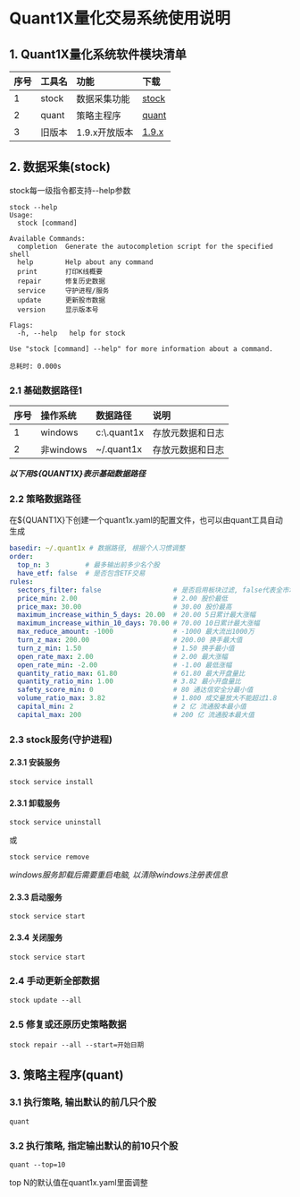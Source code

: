 Quant1X量化交易系统使用说明
===


## 1. Quant1X量化系统软件模块清单

| 序号 | 工具名                | 功能      | 下载                     |
|:---|:-------------------|:--------|:-----------------------|
| 1  | stock          | 数据采集功能  | [stock](download.html) |
| 2  | quant              | 策略主程序 | [quant](download.html)     |
| 3  | 旧版本 | 1.9.x开放版本 | [1.9.x](v1.9.html)     |

## 2. 数据采集(stock)

stock每一级指令都支持--help参数
```shell
stock --help
Usage:
  stock [command]

Available Commands:
  completion  Generate the autocompletion script for the specified shell
  help        Help about any command
  print       打印K线概要
  repair      修复历史数据
  service     守护进程/服务
  update      更新股市数据
  version     显示版本号

Flags:
  -h, --help   help for stock

Use "stock [command] --help" for more information about a command.

总耗时: 0.000s
```

### 2.1 基础数据路径1

| 序号 | 操作系统     |  数据路径     | 说明 |
|:---|:---------|:-------------|:---------|
| 1  | windows  | c:\\.quant1x | 存放元数据和日志 |
| 2  | 非windows | ~/.quant1x   | 存放元数据和日志 |

***以下用${QUANT1X}表示基础数据路径***

### 2.2 策略数据路径
在${QUANT1X}下创建一个quant1x.yaml的配置文件，也可以由quant工具自动生成
```yaml
basedir: ~/.quant1x # 数据路径, 根据个人习惯调整
order:
  top_n: 3         # 最多输出前多少名个股
  have_etf: false  # 是否包含ETF交易
rules:
  sectors_filter: false                  # 是否启用板块过滤, false代表全市场扫描
  price_min: 2.00                        # 2.00 股价最低
  price_max: 30.00                       # 30.00 股价最高
  maximum_increase_within_5_days: 20.00  # 20.00 5日累计最大涨幅
  maximum_increase_within_10_days: 70.00 # 70.00 10日累计最大涨幅
  max_reduce_amount: -1000               # -1000 最大流出1000万
  turn_z_max: 200.00                     # 200.00 换手最大值
  turn_z_min: 1.50                       # 1.50 换手最小值
  open_rate_max: 2.00                    # 2.00 最大涨幅
  open_rate_min: -2.00                   # -1.00 最低涨幅
  quantity_ratio_max: 61.80              # 61.80 最大开盘量比
  quantity_ratio_min: 1.00               # 3.82 最小开盘量比
  safety_score_min: 0                    # 80 通达信安全分最小值
  volume_ratio_max: 3.82                 # 1.800 成交量放大不能超过1.8
  capital_min: 2                         # 2 亿 流通股本最小值
  capital_max: 200                       # 200 亿 流通股本最大值
```

### 2.3 stock服务(守护进程)

#### 2.3.1 安装服务
```shell
stock service install
```
#### 2.3.1 卸载服务

```shell
stock service uninstall
```
或
```shell
stock service remove
```
*windows服务卸载后需要重启电脑, 以清除windows注册表信息*

#### 2.3.3 启动服务
```shell
stock service start
```

#### 2.3.4 关闭服务
```shell
stock service start
```

### 2.4 手动更新全部数据
```shell
stock update --all
```
### 2.5 修复或还原历史策略数据
```shell
stock repair --all --start=开始日期
```

## 3. 策略主程序(quant)

### 3.1 执行策略, 输出默认的前几只个股
```shell
quant
```

### 3.2 执行策略, 指定输出默认的前10只个股
```shell
quant --top=10
```
top N的默认值在quant1x.yaml里面调整
